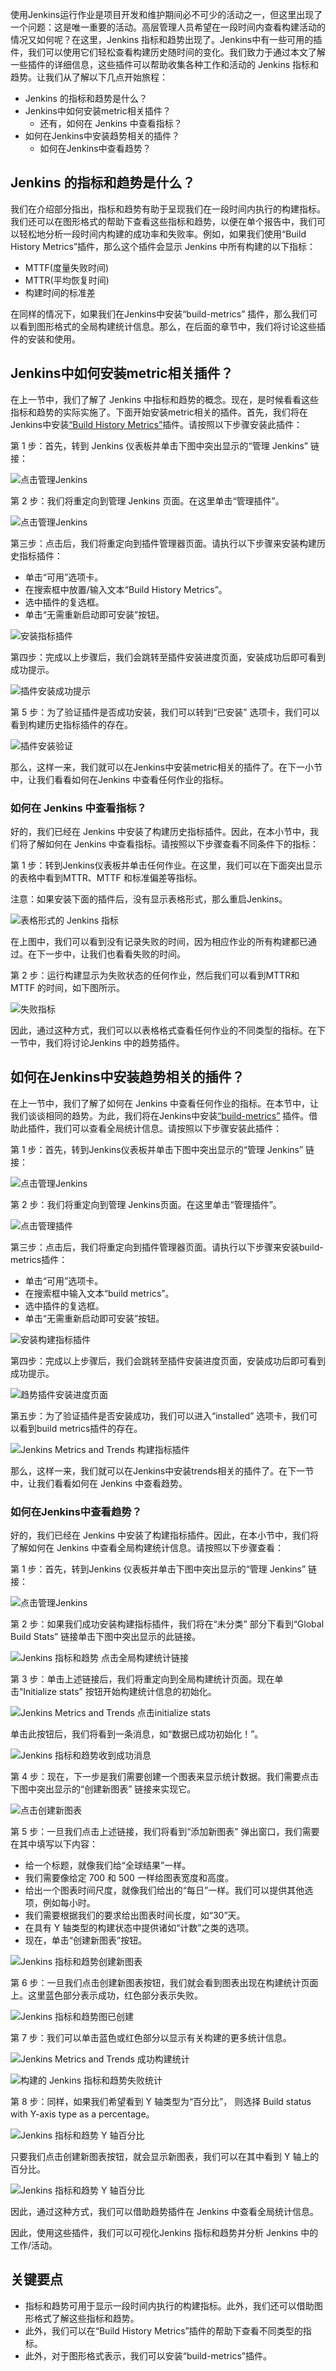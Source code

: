 使用Jenkins运行作业是项目开发和维护期间必不可少的活动之一，但这里出现了一个问题：这是唯一重要的活动。高层管理人员希望在一段时间内查看构建活动的情况又如何呢？在这里，Jenkins 指标和趋势出现了。Jenkins中有一些可用的插件，我们可以使用它们轻松查看构建历史随时间的变化。我们致力于通过本文了解一些插件的详细信息，这些插件可以帮助收集各种工作和活动的 Jenkins 指标和趋势。让我们从了解以下几点开始旅程：

-   Jenkins 的指标和趋势是什么？
-   Jenkins中如何安装metric相关插件？
    -   还有，如何在 Jenkins 中查看指标？
-   如何在Jenkins中安装趋势相关的插件？
    -   如何在Jenkins中查看趋势？

## Jenkins 的指标和趋势是什么？

我们在介绍部分指出，指标和趋势有助于呈现我们在一段时间内执行的构建指标。我们还可以在图形格式的帮助下查看这些指标和趋势，以便在单个报告中，我们可以轻松地分析一段时间内构建的成功率和失败率。例如，如果我们使用“Build History Metrics”插件，那么这个插件会显示 Jenkins 中所有构建的以下指标：

-   MTTF(度量失败时间)
-   MTTR(平均恢复时间)
-   构建时间的标准差

在同样的情况下，如果我们在Jenkins中安装“build-metrics” 插件，那么我们可以看到图形格式的全局构建统计信息。那么，在后面的章节中，我们将讨论这些插件的安装和使用。

## Jenkins中如何安装metric相关插件？

在上一节中，我们了解了 Jenkins 中指标和趋势的概念。现在，是时候看看这些指标和趋势的实际实施了。下面开始安装metric相关的插件。首先，我们将在Jenkins中安装[“Build History Metrics”](https://plugins.jenkins.io/build-history-metrics-plugin/)插件。请按照以下步骤安装此插件：

第 1 步：首先，转到 Jenkins 仪表板并单击下图中突出显示的“管理 Jenkins” 链接：

![点击管理Jenkins](https://www.toolsqa.com/gallery/Jenkins/1.Click%20on%20manage%20Jenkins.jpg)

第 2 步：我们将重定向到管理 Jenkins 页面。在这里单击“管理插件”。

![点击管理Jenkins](https://www.toolsqa.com/gallery/Jenkins/2.Click%20on%20manage%20jenkins.jpg)

第三步：点击后，我们将重定向到插件管理器页面。请执行以下步骤来安装构建历史指标插件：

-   单击“可用”选项卡。
-   在搜索框中放置/输入文本“Build History Metrics”。
-   选中插件的复选框。
-   单击“无需重新启动即可安装”按钮。

![安装指标插件](https://www.toolsqa.com/gallery/Jenkins/3.Installing%20metric%20plugin.jpg)

第四步：完成以上步骤后，我们会跳转至插件安装进度页面，安装成功后即可看到成功提示。

![插件安装成功提示](https://www.toolsqa.com/gallery/Jenkins/4.Plugin%20installation%20successful%20message.jpg)

第 5 步：为了验证插件是否成功安装，我们可以转到“已安装” 选项卡，我们可以看到构建历史指标插件的存在。

![插件安装验证](https://www.toolsqa.com/gallery/Jenkins/5.Verification%20of%20installation%20of%20plugin.jpg)

那么，这样一来，我们就可以在Jenkins中安装metric相关的插件了。在下一小节中，让我们看看如何在Jenkins 中查看任何作业的指标。

### 如何在 Jenkins 中查看指标？

好的，我们已经在 Jenkins 中安装了构建历史指标插件。因此，在本小节中，我们将了解如何在 Jenkins 中查看指标。请按照以下步骤查看不同条件下的指标：

第 1 步：转到Jenkins仪表板并单击任何作业。在这里，我们可以在下面突出显示的表格中看到MTTR、MTTF 和标准偏差等指标。

注意：如果安装下面的插件后，没有显示表格形式，那么重启Jenkins。

![表格形式的 Jenkins 指标](https://www.toolsqa.com/gallery/Jenkins/6.Jenkins%20metrics%20in%20tabular%20form.jpg)

在上图中，我们可以看到没有记录失败的时间，因为相应作业的所有构建都已通过。在下一步中，让我们也看看失败的时间。

第 2 步：运行构建显示为失败状态的任何作业，然后我们可以看到MTTR和 MTTF 的时间，如下图所示。

![失败指标](https://www.toolsqa.com/gallery/Jenkins/7.Metric%20for%20failure.jpg)

因此，通过这种方式，我们可以以表格格式查看任何作业的不同类型的指标。在下一节中，我们将讨论Jenkins 中的趋势插件。

## 如何在Jenkins中安装趋势相关的插件？

在上一节中，我们了解了如何在 Jenkins 中查看任何作业的指标。在本节中，让我们谈谈相同的趋势。为此，我们将在Jenkins中安装[“build-metrics”](https://plugins.jenkins.io/build-metrics/) 插件。借助此插件，我们可以查看全局统计信息。请按照以下步骤安装此插件：

第 1 步：首先，转到Jenkins仪表板并单击下图中突出显示的“管理 Jenkins” 链接：

![点击管理Jenkins](https://www.toolsqa.com/gallery/Jenkins/8.Click%20on%20manage%20Jenkins.jpg)

第 2 步：我们将重定向到管理 Jenkins页面。在这里单击“管理插件”。

![点击管理插件](https://www.toolsqa.com/gallery/Jenkins/9.Click%20on%20manage%20Plugins.jpg)

第三步：点击后，我们将重定向到插件管理器页面。请执行以下步骤来安装build-metrics插件：

-   单击“可用”选项卡。
-   在搜索框中输入文本“build metrics”。
-   选中插件的复选框。
-   单击“无需重新启动即可安装”按钮。

![安装构建指标插件](https://www.toolsqa.com/gallery/Jenkins/10.Installation%20of%20build%20metrics%20plugin.jpg)

第四步：完成以上步骤后，我们会跳转至插件安装进度页面，安装成功后即可看到成功提示。

![趋势插件安装进度页面](https://www.toolsqa.com/gallery/Jenkins/11.Trends%20Plugin%20installation%20progress%20page.jpg)

第五步：为了验证插件是否安装成功，我们可以进入“installed” 选项卡，我们可以看到build metrics插件的存在。

![Jenkins Metrics and Trends 构建指标插件](https://www.toolsqa.com/gallery/Jenkins/12.Jenkins%20Metrics%20and%20Trends%20Build%20Metrics%20Plugin.jpg)

那么，这样一来，我们就可以在Jenkins中安装trends相关的插件了。在下一节中，让我们看看如何在 Jenkins 中查看趋势。

### 如何在Jenkins中查看趋势？

好的，我们已经在 Jenkins 中安装了构建指标插件。因此，在本小节中，我们将了解如何在 Jenkins 中查看全局构建统计信息。请按照以下步骤查看：

第 1 步：首先，转到Jenkins 仪表板并单击下图中突出显示的“管理 Jenkins” 链接：

![点击管理Jenkins](https://www.toolsqa.com/gallery/Jenkins/13.Click%20on%20manage%20Jenkins.jpg)

第 2 步：如果我们成功安装构建指标插件，我们将在“未分类” 部分下看到“Global Build Stats” 链接单击下图中突出显示的此链接。

![Jenkins 指标和趋势 点击全局构建统计链接](https://www.toolsqa.com/gallery/Jenkins/14.Jenkins%20Metrics%20and%20Trends%20Click%20on%20global%20build%20stats%20link.jpg)

第 3 步：单击上述链接后，我们将重定向到全局构建统计页面。现在单击“Initialize stats” 按钮开始构建统计信息的初始化。

![Jenkins Metrics and Trends 点击initialize stats](https://www.toolsqa.com/gallery/Jenkins/15.Jenkins%20Metrics%20and%20Trends%20Click%20on%20initialize%20stats.jpg)

单击此按钮后，我们将看到一条消息，如“数据已成功初始化！”。

![Jenkins 指标和趋势收到成功消息](https://www.toolsqa.com/gallery/Jenkins/16.Jenkins%20Metrics%20and%20Trends%20Successful%20message%20received.jpg)

第 4 步：现在，下一步是我们需要创建一个图表来显示统计数据。我们需要点击下图中突出显示的“创建新图表” 链接来实现它。

![点击创建新图表](https://www.toolsqa.com/gallery/Jenkins/17.click%20on%20create%20new%20chart.jpg)

第 5 步：一旦我们点击上述链接，我们将看到“添加新图表” 弹出窗口，我们需要在其中填写以下内容：

-   给一个标题，就像我们给“全球结果”一样。
-   我们需要像给定 700 和 500 一样给图表宽度和高度。
-   给出一个图表时间尺度，就像我们给出的“每日”一样。我们可以提供其他选项，例如每小时。
-   我们需要根据我们的要求给出图表时间长度，如“30”天。
-   在具有 Y 轴类型的构建状态中提供诸如“计数”之类的选项。
-   现在，单击“创建新图表”按钮。

![Jenkins 指标和趋势创建新图表](https://www.toolsqa.com/gallery/Jenkins/18.Jenkins%20Metrics%20and%20Trends%20Creating%20new%20chart.jpg)

第 6 步：一旦我们点击创建新图表按钮，我们就会看到图表出现在构建统计页面上。这里蓝色部分表示成功，红色部分表示失败。

![Jenkins 指标和趋势图已创建](https://www.toolsqa.com/gallery/Jenkins/19.Jenkins%20Metrics%20and%20Trends%20Chart%20created.jpg)

第 7 步：我们可以单击蓝色或红色部分以显示有关构建的更多统计信息。

![Jenkins Metrics and Trends 成功构建统计](https://www.toolsqa.com/gallery/Jenkins/20.Jenkins%20Metrics%20and%20Trends%20success%20build%20stats.jpg)

![构建的 Jenkins 指标和趋势失败统计](https://www.toolsqa.com/gallery/Jenkins/21.Jenkins%20Metric%20and%20Trends%20Failure%20stats%20of%20builds.jpg)

第 8 步：同样，如果我们希望看到 Y 轴类型为“百分比”， 则选择 Build status with Y-axis type as a percentage。

![Jenkins 指标和趋势 Y 轴百分比](https://www.toolsqa.com/gallery/Jenkins/22.Jenkins%20Metrics%20and%20Trends%20Y%20axis%20as%20percentage.jpg)

只要我们点击创建新图表按钮，就会显示新图表，我们可以在其中看到 Y 轴上的百分比。

![Jenkins 指标和趋势 Y 轴百分比](https://www.toolsqa.com/gallery/Jenkins/23.Jenkins%20Metrics%20and%20Trends%20Y%20axis%20as%20percentage.jpg)

因此，通过这种方式，我们可以借助趋势插件在 Jenkins 中查看全局统计信息。

因此，使用这些插件，我们可以可视化Jenkins 指标和趋势并分析 Jenkins 中的工作/活动。

## 关键要点

-   指标和趋势可用于显示一段时间内执行的构建指标。此外，我们还可以借助图形格式了解这些指标和趋势。
-   此外，我们可以在“Build History Metrics”插件的帮助下查看不同类型的指标。
-   此外，对于图形格式表示，我们可以安装“build-metrics”插件。